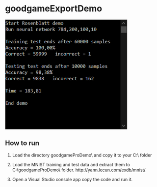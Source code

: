 # goodgameExportDemo

<img src="https://raw.githubusercontent.com/grensen/goodgameExportDemo/master/figure1.png">

## How to run 
1. Load the directory goodgameProDemo\ and copy it to your C:\ folder

2. Load the MNIST training and test data and extract them to C:\goodgameProDemo\ folder.
http://yann.lecun.com/exdb/mnist/

3. Open a Visual Studio console app copy the code and run it.
